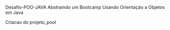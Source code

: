 Desafio-POO-JAVA
Abstraindo um Bootcamp Usando Orientação a Objetos em Java

Criacao do projeto_pool

